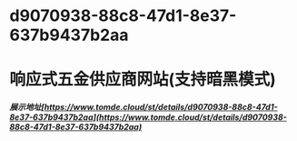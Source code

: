 # d9070938-88c8-47d1-8e37-637b9437b2aa
# 响应式五金供应商网站(支持暗黑模式)
##### 展示地址[https://www.tomde.cloud/st/details/d9070938-88c8-47d1-8e37-637b9437b2aa](https://www.tomde.cloud/st/details/d9070938-88c8-47d1-8e37-637b9437b2aa)